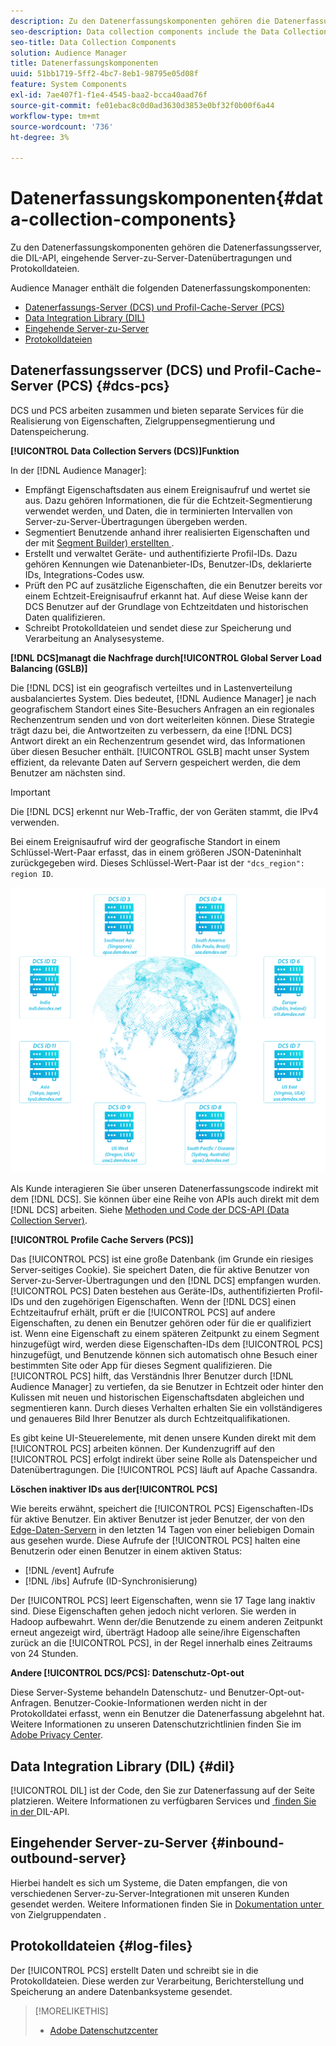 ```yaml
---
description: Zu den Datenerfassungskomponenten gehören die Datenerfassungsserver, die DIL-API, eingehende Server-zu-Server-Datenübertragungen und Protokolldateien.
seo-description: Data collection components include the Data Collection Servers, the DIL API, inbound server-to-server data transfers, and log files.
seo-title: Data Collection Components
solution: Audience Manager
title: Datenerfassungskomponenten
uuid: 51bb1719-5ff2-4bc7-8eb1-98795e05d08f
feature: System Components
exl-id: 7ae407f1-f1e4-4545-baa2-bcca40aad76f
source-git-commit: fe01ebac8c0d0ad3630d3853e0bf32f0b00f6a44
workflow-type: tm+mt
source-wordcount: '736'
ht-degree: 3%

---
```


# Datenerfassungskomponenten{#data-collection-components}

Zu den Datenerfassungskomponenten gehören die Datenerfassungsserver, die DIL-API, eingehende Server-zu-Server-Datenübertragungen und Protokolldateien.

<!-- 

c_compcollect.xml

 -->

Audience Manager enthält die folgenden Datenerfassungskomponenten:

* [Datenerfassungs-Server (DCS) und Profil-Cache-Server (PCS)](../../reference/system-components/components-data-collection.md#dcs-pcs)
* [Data Integration Library (DIL)](../../reference/system-components/components-data-collection.md#dil)
* [Eingehende Server-zu-Server](../../reference/system-components/components-data-collection.md#inbound-outbound-server)
* [Protokolldateien](../../reference/system-components/components-data-collection.md#log-files)

## Datenerfassungsserver (DCS) und Profil-Cache-Server (PCS) {#dcs-pcs}

DCS und PCS arbeiten zusammen und bieten separate Services für die Realisierung von Eigenschaften, Zielgruppensegmentierung und Datenspeicherung.

**[!UICONTROL Data Collection Servers (DCS)]Funktion**

In der [!DNL Audience Manager]:

* Empfängt Eigenschaftsdaten aus einem Ereignisaufruf und wertet sie aus. Dazu gehören Informationen, die für die Echtzeit-Segmentierung verwendet werden, und Daten, die in terminierten Intervallen von Server-zu-Server-Übertragungen übergeben werden.
* Segmentiert Benutzende anhand ihrer realisierten Eigenschaften und der mit [Segment Builder) erstellten &#x200B;](../../features/segments/segment-builder.md).
* Erstellt und verwaltet Geräte- und authentifizierte Profil-IDs. Dazu gehören Kennungen wie Datenanbieter-IDs, Benutzer-IDs, deklarierte IDs, Integrations-Codes usw.
* Prüft den PC auf zusätzliche Eigenschaften, die ein Benutzer bereits vor einem Echtzeit-Ereignisaufruf erkannt hat. Auf diese Weise kann der DCS Benutzer auf der Grundlage von Echtzeitdaten und historischen Daten qualifizieren.
* Schreibt Protokolldateien und sendet diese zur Speicherung und Verarbeitung an Analysesysteme.

**[!DNL DCS]managt die Nachfrage durch[!UICONTROL Global Server Load Balancing (GSLB)]**

Die [!DNL DCS] ist ein geografisch verteiltes und in Lastenverteilung ausbalanciertes System. Dies bedeutet, [!DNL Audience Manager] je nach geografischem Standort eines Site-Besuchers Anfragen an ein regionales Rechenzentrum senden und von dort weiterleiten können. Diese Strategie trägt dazu bei, die Antwortzeiten zu verbessern, da eine [!DNL DCS] Antwort direkt an ein Rechenzentrum gesendet wird, das Informationen über diesen Besucher enthält. [!UICONTROL GSLB] macht unser System effizient, da relevante Daten auf Servern gespeichert werden, die dem Benutzer am nächsten sind.

>[!IMPORTANT]
>
>Die [!DNL DCS] erkennt nur Web-Traffic, der von Geräten stammt, die IPv4 verwenden.

Bei einem Ereignisaufruf wird der geografische Standort in einem Schlüssel-Wert-Paar erfasst, das in einem größeren JSON-Dateninhalt zurückgegeben wird. Dieses Schlüssel-Wert-Paar ist der `"dcs_region": region ID`.

![](assets/dcs-map.png)

Als Kunde interagieren Sie über unseren Datenerfassungscode indirekt mit dem [!DNL DCS]. Sie können über eine Reihe von APIs auch direkt mit dem [!DNL DCS] arbeiten. Siehe [Methoden und Code der DCS-API (Data Collection Server)](../../api/dcs-intro/dcs-event-calls/dcs-event-calls.md).

**[!UICONTROL Profile Cache Servers (PCS)]**

Das [!UICONTROL PCS] ist eine große Datenbank (im Grunde ein riesiges Server-seitiges Cookie). Sie speichert Daten, die für aktive Benutzer von Server-zu-Server-Übertragungen und den [!DNL DCS] empfangen wurden. [!UICONTROL PCS] Daten bestehen aus Geräte-IDs, authentifizierten Profil-IDs und den zugehörigen Eigenschaften. Wenn der [!DNL DCS] einen Echtzeitaufruf erhält, prüft er die [!UICONTROL PCS] auf andere Eigenschaften, zu denen ein Benutzer gehören oder für die er qualifiziert ist. Wenn eine Eigenschaft zu einem späteren Zeitpunkt zu einem Segment hinzugefügt wird, werden diese Eigenschaften-IDs dem [!UICONTROL PCS] hinzugefügt, und Benutzende können sich automatisch ohne Besuch einer bestimmten Site oder App für dieses Segment qualifizieren. Die [!UICONTROL PCS] hilft, das Verständnis Ihrer Benutzer durch [!DNL Audience Manager] zu vertiefen, da sie Benutzer in Echtzeit oder hinter den Kulissen mit neuen und historischen Eigenschaftsdaten abgleichen und segmentieren kann. Durch dieses Verhalten erhalten Sie ein vollständigeres und genaueres Bild Ihrer Benutzer als durch Echtzeitqualifikationen.

Es gibt keine UI-Steuerelemente, mit denen unsere Kunden direkt mit dem [!UICONTROL PCS] arbeiten können. Der Kundenzugriff auf den [!UICONTROL PCS] erfolgt indirekt über seine Rolle als Datenspeicher und Datenübertragungen. Die [!UICONTROL PCS] läuft auf Apache Cassandra.

**Löschen inaktiver IDs aus der[!UICONTROL PCS]**

Wie bereits erwähnt, speichert die [!UICONTROL PCS] Eigenschaften-IDs für aktive Benutzer. Ein aktiver Benutzer ist jeder Benutzer, der von den [Edge-Daten-Servern](../../reference/system-components/components-edge.md) in den letzten 14 Tagen von einer beliebigen Domain aus gesehen wurde. Diese Aufrufe der [!UICONTROL PCS] halten eine Benutzerin oder einen Benutzer in einem aktiven Status:

* [!DNL /event] Aufrufe
* [!DNL /ibs] Aufrufe (ID-Synchronisierung)

<!-- 

Removed /dpm calls from the bulleted list. /dpm calls have been deprecated.

 -->

Der [!UICONTROL PCS] leert Eigenschaften, wenn sie 17 Tage lang inaktiv sind. Diese Eigenschaften gehen jedoch nicht verloren. Sie werden in Hadoop aufbewahrt. Wenn der/die Benutzende zu einem anderen Zeitpunkt erneut angezeigt wird, überträgt Hadoop alle seine/ihre Eigenschaften zurück an die [!UICONTROL PCS], in der Regel innerhalb eines Zeitraums von 24 Stunden.

**Andere [!UICONTROL DCS/PCS]: Datenschutz-Opt-out**

Diese Server-Systeme behandeln Datenschutz- und Benutzer-Opt-out-Anfragen. Benutzer-Cookie-Informationen werden nicht in der Protokolldatei erfasst, wenn ein Benutzer die Datenerfassung abgelehnt hat. Weitere Informationen zu unseren Datenschutzrichtlinien finden Sie im [Adobe Privacy Center](https://www.adobe.com/de/privacy/advertising-services.html).

## Data Integration Library (DIL) {#dil}

[!UICONTROL DIL] ist der Code, den Sie zur Datenerfassung auf der Seite platzieren. Weitere Informationen zu verfügbaren Services und [&#x200B; finden Sie in der &#x200B;](../../dil/dil-overview.md)DIL-API.

## Eingehender Server-zu-Server {#inbound-outbound-server}

Hierbei handelt es sich um Systeme, die Daten empfangen, die von verschiedenen Server-zu-Server-Integrationen mit unseren Kunden gesendet werden. Weitere Informationen finden Sie in [&#x200B; Dokumentation unter &#x200B;](/help/using/integration/sending-audience-data/real-time-data-integration/real-time-tech-specs.md) von Zielgruppendaten .

## Protokolldateien {#log-files}

Der [!UICONTROL PCS] erstellt Daten und schreibt sie in die Protokolldateien. Diese werden zur Verarbeitung, Berichterstellung und Speicherung an andere Datenbanksysteme gesendet.

>[!MORELIKETHIS]
>
>* [Adobe Datenschutzcenter](https://www.adobe.com/de/privacy.html)
